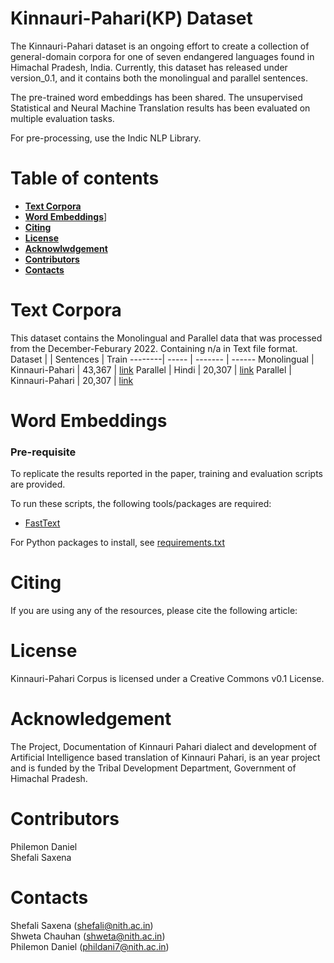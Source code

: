 # **Kinnauri-Pahari(KP) Dataset**

The Kinnauri-Pahari dataset is an ongoing effort to create a collection of general-domain corpora for  one of seven endangered languages found in Himachal Pradesh, India.
Currently, this dataset has released under version_0.1, and it contains both the monolingual and parallel sentences.

The pre-trained word embeddings has been shared. The unsupervised Statistical and Neural Machine Translation results has been evaluated on multiple evaluation tasks.

For pre-processing, use the Indic NLP Library.

# __Table of contents__
 - [__Text Corpora__](#--text-corpora--) 
 - [__Word Embeddings__](#--word-embeddings--)]
 - [__Citing__](#--citing--) 
 - [__License__](#--license--) 
 - [__Acknowlwdgement__](#--acknowledgement--)
 - [__Contributors__](#--contributors--) 
 - [__Contacts__](#--contacts--) 

# __Text Corpora__
This dataset contains the Monolingual and Parallel data that was processed from the December-Feburary 2022. Containing n/a in Text file format.
Dataset |  | Sentences | Train 
--------| ----- | ------- | ------ 
Monolingual | Kinnauri-Pahari | 43,367 | [link](https://github.com/phildani7/dlnith/blob/master/Kinnauri-Pahari/Monolingual_KP) 
Parallel | Hindi | 20,307 | [link](https://github.com/phildani7/dlnith/blob/master/Kinnauri-Pahari/Parallel/Parallel_data_Hi.txt) 
Parallel | Kinnauri-Pahari | 20,307 | [link](https://github.com/phildani7/dlnith/blob/master/Kinnauri-Pahari/Parallel/Parallel_data_KP.txt) 

# __Word Embeddings__
### __Pre-requisite__
To replicate the results reported in the paper, training and evaluation scripts are provided.

To run these scripts, the following tools/packages are required:
 - [FastText](https://github.com/facebookresearch/fastText) </br>

For Python packages to install, see [requirements.txt](https://github.com/phildani7/dlnith/blob/master/Kinnauri-Pahari/requirement.txt)

# __Citing__
If you are using any of the resources, please cite the following article:


# __License__
Kinnauri-Pahari Corpus is licensed under a Creative Commons v0.1 License.

# __Acknowledgement__
The Project, Documentation of Kinnauri Pahari dialect and development of Artificial Intelligence based translation of Kinnauri Pahari, is an year project and is funded by the Tribal Development Department, Government of Himachal Pradesh.

# __Contributors__
Philemon Daniel </br>
Shefali Saxena </br>

# __Contacts__
Shefali Saxena (shefali@nith.ac.in) </br>
Shweta Chauhan (shweta@nith.ac.in) </br>
Philemon Daniel (phildani7@nith.ac.in) </br>
